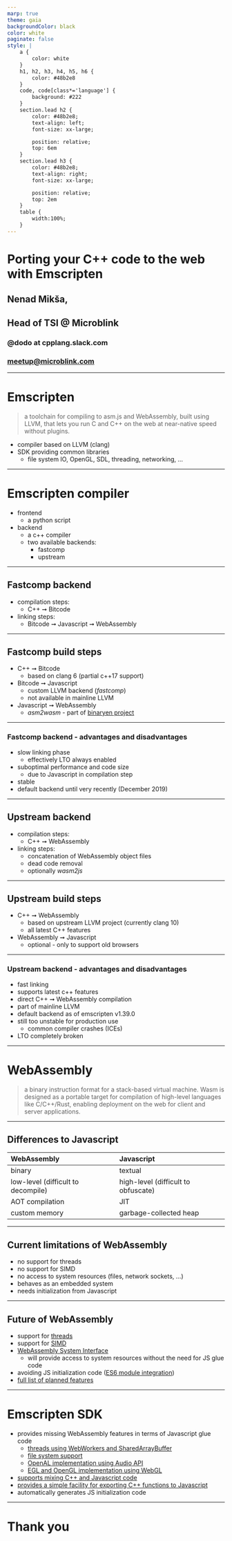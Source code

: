 ```yaml
---
marp: true
theme: gaia
backgroundColor: black
color: white
paginate: false
style: |
    a {
        color: white
    }
    h1, h2, h3, h4, h5, h6 {
        color: #48b2e8
    }
    code, code[class*='language'] {
        background: #222
    }
    section.lead h2 {
        color: #48b2e8;
        text-align: left;
        font-size: xx-large;

        position: relative;
        top: 6em
    }
    section.lead h3 {
        color: #48b2e8;
        text-align: right;
        font-size: xx-large;

        position: relative;
        top: 2em
    }
    table {
        width:100%;
    }
---
```


<!-- _class: lead -->

# Porting your C++ code to the web with Emscripten

## Nenad Mikša,
## Head of TSI @ Microblink

### @dodo at cpplang.slack.com
### meetup@microblink.com

---

# Emscripten

> a toolchain for compiling to asm.js and WebAssembly, built using LLVM, that lets you run C and C++ on the web at near-native speed without plugins.

- compiler based on LLVM (clang)
- SDK providing common libraries
    - file system IO, OpenGL, SDL, threading, networking, ...

---

# Emscripten compiler

- frontend
    - a python script
- backend
    - a c++ compiler
    - two available backends:
        - fastcomp
        - upstream

---

## Fastcomp backend

- compilation steps:
    - C++ ➞ Bitcode
- linking steps:
    - Bitcode ➞ Javascript ➞ WebAssembly

---

## Fastcomp build steps

- C++ ➞ Bitcode
    - based on clang 6 (partial c++17 support)
- Bitcode ➞ Javascript
    - custom LLVM backend (_fastcomp_)
    - not available in mainline LLVM
- Javascript ➞ WebAssembly
    - _asm2wasm_ - part of [binaryen project](https://github.com/WebAssembly/binaryen)

---

### Fastcomp backend - advantages and disadvantages

- slow linking phase
    - effectively LTO always enabled
- suboptimal performance and code size
    - due to Javascript in compilation step
- stable
- default backend until very recently (December 2019)

---

## Upstream backend

- compilation steps:
    - C++ ➞ WebAssembly
- linking steps:
    - concatenation of WebAssembly object files
    - dead code removal
    - optionally _wasm2js_

---

## Upstream build steps

- C++ ➞ WebAssembly
    - based on upstream LLVM project (currently clang 10)
    - all latest C++ features
- WebAssembly ➞ Javascript
    - optional - only to support old browsers

---

### Upstream backend - advantages and disadvantages

- fast linking
- supports latest c++ features
- direct C++ ➞ WebAssembly compilation
- part of mainline LLVM
- default backend as of emscripten v1.39.0
- still too unstable for production use
    - common compiler crashes (ICEs)
- LTO completely broken

---

# WebAssembly

> a binary instruction format for a stack-based virtual machine. Wasm is designed as a portable target for compilation of high-level languages like C/C++/Rust, enabling deployment on the web for client and server applications.

---

## Differences to Javascript

| WebAssembly                        | Javascript                          |
| :-                                 | :-                                  |
| binary                             | textual                             |
| low-level (difficult to decompile) | high-level (difficult to obfuscate) |
| AOT compilation                    | JIT                                 |
| custom memory                      | garbage-collected heap              |

---

## Current limitations of WebAssembly

- no support for threads
- no support for SIMD
- no access to system resources (files, network sockets, ...)
- behaves as an embedded system
- needs initialization from Javascript

---

## Future of WebAssembly

- support for [threads](https://github.com/WebAssembly/proposals/issues/14)
- support for [SIMD](https://github.com/WebAssembly/proposals/issues/1)
- [WebAssembly System Interface](https://hacks.mozilla.org/2019/03/standardizing-wasi-a-webassembly-system-interface/)
    - will provide access to system resources without the need for JS glue code
- avoiding JS initialization code ([ES6 module integration](https://github.com/WebAssembly/proposals/issues/12))
- [full list of planned features](https://webassembly.org/docs/future-features/)

---

# Emscripten SDK

- provides missing WebAssembly features in terms of Javascript glue code
    - [threads using WebWorkers and SharedArrayBuffer](https://emscripten.org/docs/porting/pthreads.html)
    - [file system support](https://emscripten.org/docs/porting/files/index.html)
    - [OpenAL implementation using Audio API](https://emscripten.org/docs/porting/Audio.html)
    - [EGL and OpenGL implementation using WebGL](https://emscripten.org/docs/porting/multimedia_and_graphics/index.html)
- [supports mixing C++ and Javascript code](https://emscripten.org/docs/porting/connecting_cpp_and_javascript/Interacting-with-code.html#interacting-with-code)
- [provides a simple facility for exporting C++ functions to Javascript](https://emscripten.org/docs/porting/connecting_cpp_and_javascript/embind.html)
- automatically generates JS initialization code

---

<!-- _class: lead -->

# Thank you
